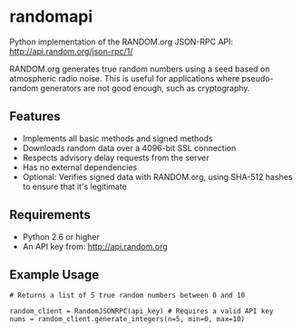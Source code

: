randomapi
=========

Python implementation of the RANDOM.org JSON-RPC API:
http://api.random.org/json-rpc/1/

RANDOM.org generates true random numbers using a seed based on atmospheric radio noise. This is useful for applications where pseudo-random generators are not good enough, such as cryptography.

Features
--------

- Implements all basic methods and signed methods
- Downloads random data over a 4096-bit SSL connection
- Respects advisory delay requests from the server
- Has no external dependencies
- Optional: Verifies signed data with RANDOM.org, using SHA-512 hashes to ensure that it's legitimate

Requirements
------------

- Python 2.6 or higher
- An API key from: http://api.random.org

Example Usage
-------------

    # Returns a list of 5 true random numbers between 0 and 10

    random_client = RandomJSONRPC(api_key) # Requires a valid API key
    nums = random_client.generate_integers(n=5, min=0, max=10)
